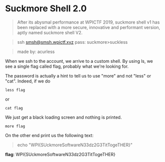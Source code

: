# Suckmore Shell 2.0


> After its abysmal performance at WPICTF 2019, suckmore shell v1 has been replaced with a more secure, innovative and performant version, aptly named suckmore shell V2.

> ssh smsh@smsh.wpictf.xyz pass: suckmore>suckless

> made by: acurless


When we ssh to the account, we arrive to a custom shell. By using ls, we see a single flag called flag, probably what we're looking for.

The password is actually a hint to tell us to use "more" and not "less" or "cat".
Indeed, if we do

	less flag
	
or

	cat flag

We just get a black loading screen and nothing is printed.

	more flag
	
On the other end print us the following text: 
> echo "WPI{SUckmoreSoftwareN33dz2G3TitTogeTHER}"

**flag**: WPI{SUckmoreSoftwareN33dz2G3TitTogeTHER}